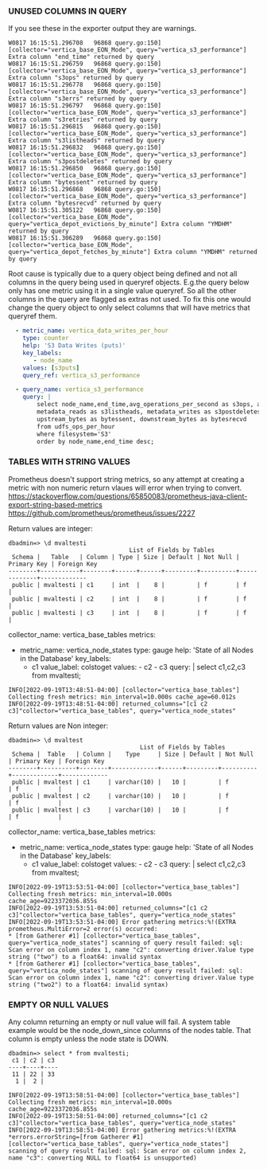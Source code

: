 
### UNUSED COLUMNS IN QUERY
If you see these in the exporter output they are warnings.
```
W0817 16:15:51.296708   96868 query.go:150] [collector="vertica_base_EON_Mode", query="vertica_s3_performance"] Extra column "end_time" returned by query
W0817 16:15:51.296759   96868 query.go:150] [collector="vertica_base_EON_Mode", query="vertica_s3_performance"] Extra column "s3ops" returned by query
W0817 16:15:51.296778   96868 query.go:150] [collector="vertica_base_EON_Mode", query="vertica_s3_performance"] Extra column "s3errs" returned by query
W0817 16:15:51.296797   96868 query.go:150] [collector="vertica_base_EON_Mode", query="vertica_s3_performance"] Extra column "s3retries" returned by query
W0817 16:15:51.296815   96868 query.go:150] [collector="vertica_base_EON_Mode", query="vertica_s3_performance"] Extra column "s3listheads" returned by query
W0817 16:15:51.296832   96868 query.go:150] [collector="vertica_base_EON_Mode", query="vertica_s3_performance"] Extra column "s3postdeletes" returned by query
W0817 16:15:51.296850   96868 query.go:150] [collector="vertica_base_EON_Mode", query="vertica_s3_performance"] Extra column "bytessent" returned by query
W0817 16:15:51.296868   96868 query.go:150] [collector="vertica_base_EON_Mode", query="vertica_s3_performance"] Extra column "bytesrecvd" returned by query
W0817 16:15:51.305122   96868 query.go:150] [collector="vertica_base_EON_Mode", query="vertica_depot_evictions_by_minute"] Extra column "YMDHM" returned by query
W0817 16:15:51.306289   96868 query.go:150] [collector="vertica_base_EON_Mode", query="vertica_depot_fetches_by_minute"] Extra column "YMDHM" returned by query
```
Root cause is typically due to a query object being defined and not all columns in the query being used in queryref objects. E.g.the query below only has one metric using it in a single value queryref. So all the other columns in the query are flagged as extras not used. To fix this one would change the query object to only select columns that will have metrics that queryref them.

```yml
  - metric_name: vertica_data_writes_per_hour
    type: counter
    help: 'S3 Data Writes (puts)'
    key_labels:
       - node_name
    values: [s3puts]
    query_ref: vertica_s3_performance

  - query_name: vertica_s3_performance
    query: |
        select node_name,end_time,avg_operations_per_second as s3ops, avg_errors_per_second as s3errs, retries as s3retries,
        metadata_reads as s3listheads, metadata_writes as s3postdeletes, data_reads as s3gets, data_writes as s3puts,
        upstream_bytes as bytessent, downstream_bytes as bytesrecvd
        from udfs_ops_per_hour
        where filesystem='S3'
        order by node_name,end_time desc;
```

### TABLES WITH STRING VALUES
Prometheus doesn't support string metrics, so any attempt at creating a metric with non numeric return vlaues will error when trying to convert.
https://stackoverflow.com/questions/65850083/prometheus-java-client-export-string-based-metrics
https://github.com/prometheus/prometheus/issues/2227

Return values are integer:

```
dbadmin=> \d mvaltesti
                                  List of Fields by Tables
 Schema |   Table   | Column | Type | Size | Default | Not Null | Primary Key | Foreign Key
--------+-----------+--------+------+------+---------+----------+-------------+-------------
 public | mvaltesti | c1     | int  |    8 |         | f        | f           |
 public | mvaltesti | c2     | int  |    8 |         | f        | f           |
 public | mvaltesti | c3     | int  |    8 |         | f        | f           |
```

collector_name: vertica_base_tables
metrics:
  - metric_name: vertica_node_states
    type: gauge
    help: 'State of all Nodes in the Database'
    key_labels:
       - c1
    value_label: colstoget
    values:
        - c2
        - c3
    query: |
        select c1,c2,c3
        from mvaltesti;

```
INFO[2022-09-19T13:48:51-04:00] [collector="vertica_base_tables"] Collecting fresh metrics: min_interval=10.000s cache_age=60.012s
INFO[2022-09-19T13:48:51-04:00] returned_columns="[c1 c2 c3]"collector="vertica_base_tables", query="vertica_node_states"
```

Return values are Non integer:

```
dbadmin=> \d mvaltest
                                     List of Fields by Tables
 Schema |  Table   | Column |    Type     | Size | Default | Not Null | Primary Key | Foreign Key
--------+----------+--------+-------------+------+---------+----------+-------------+-------------
 public | mvaltest | c1     | varchar(10) |   10 |         | f        | f           |
 public | mvaltest | c2     | varchar(10) |   10 |         | f        | f           |
 public | mvaltest | c3     | varchar(10) |   10 |         | f        | f           |
```

collector_name: vertica_base_tables
metrics:
  - metric_name: vertica_node_states
    type: gauge
    help: 'State of all Nodes in the Database'
    key_labels:
       - c1
    value_label: colstoget
    values:
        - c2
        - c3
    query: |
        select c1,c2,c3
        from mvaltest;
```
INFO[2022-09-19T13:53:51-04:00] [collector="vertica_base_tables"] Collecting fresh metrics: min_interval=10.000s cache_age=9223372036.855s
INFO[2022-09-19T13:53:51-04:00] returned_columns="[c1 c2 c3]"collector="vertica_base_tables", query="vertica_node_states"
INFO[2022-09-19T13:53:51-04:00] Error gathering metrics:%!(EXTRA prometheus.MultiError=2 error(s) occurred:
* [from Gatherer #1] [collector="vertica_base_tables", query="vertica_node_states"] scanning of query result failed: sql: Scan error on column index 1, name "c2": converting driver.Value type string ("two") to a float64: invalid syntax
* [from Gatherer #1] [collector="vertica_base_tables", query="vertica_node_states"] scanning of query result failed: sql: Scan error on column index 1, name "c2": converting driver.Value type string ("two2") to a float64: invalid syntax)
```

### EMPTY OR NULL VALUES
Any column returning an empty or null value will fail. A system table example would be the node_down_since columns of the nodes table. That column is empty unless the node state is DOWN.
```
dbadmin=> select * from mvaltesti;
 c1 | c2 | c3
----+----+----
 11 | 22 | 33
  1 |  2 |
```
```
INFO[2022-09-19T13:58:51-04:00] [collector="vertica_base_tables"] Collecting fresh metrics: min_interval=10.000s cache_age=9223372036.855s
INFO[2022-09-19T13:58:51-04:00] returned_columns="[c1 c2 c3]"collector="vertica_base_tables", query="vertica_node_states"
INFO[2022-09-19T13:58:51-04:00] Error gathering metrics:%!(EXTRA *errors.errorString=[from Gatherer #1] [collector="vertica_base_tables", query="vertica_node_states"] scanning of query result failed: sql: Scan error on column index 2, name "c3": converting NULL to float64 is unsupported)
```




